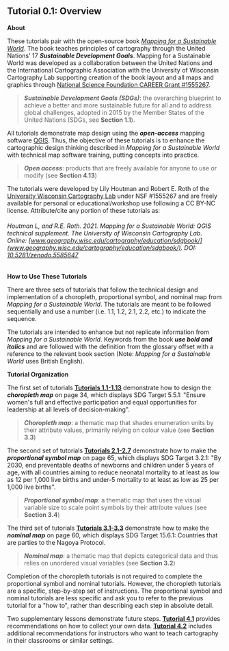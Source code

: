 ## Tutorial 0.1: Overview

**About**

These tutorials pair with the open-source book *[Mapping for a Sustainable World](http://bit.ly/SDGbook)*. The book teaches principles of cartography through the United Nations' 17 ***Sustainable Development Goals***. Mapping for a Sustainable World was developed as a collaboration between the United Nations and the International Cartographic Association with the University of Wisconsin Cartography Lab supporting creation of the book layout and all maps and graphics through [National Science Foundation CAREER Grant #1555267](https://www.nsf.gov/awardsearch/showAward?AWD_ID=1555267).

> ***Sustainable Development Goals (SDGs)***: the overarching blueprint to achieve a better and more sustainable future for all and to address global challenges, adopted in 2015 by the Member States of the United Nations (SDGs, see **Section 1.1**).

All tutorials demonstrate map design using the ***open-access*** mapping software [QGIS](https://qgis.org/en/site/). Thus, the objective of these tutorials is to enhance the cartographic design thinking described in *Mapping for a Sustainable World* with technical map software training, putting concepts into practice.

> ***Open access***: products that are freely available for anyone to use or modify (see **Section 4.13**)

The tutorials were developed by Lily Houtman and Robert E. Roth of the [University Wisconsin Cartography Lab](https://geography.wisc.edu/cartography/) under NSF #1555267 and are freely available for personal or educational/workshop use following a CC BY-NC license. Attribute/cite any portion of these tutorials as:

###### Houtman L, and R.E. Roth. 2021. *Mapping for a Sustainable World: QGIS technical supplement.* The University of Wisconsin Cartography Lab. Online: [www.geography.wisc.edu/cartography/education/sdgbook/](www.geography.wisc.edu/cartography/education/sdgbook/). DOI: [10.5281/zenodo.5585647](https://zenodo.org/record/5585647)

**How to Use These Tutorials**

There are three sets of tutorials that follow the technical design and implementation of a choropleth, proportional symbol, and nominal map from *Mapping for a Sustainable World*. The tutorials are meant to be followed sequentially and use a number (i.e. 1.1, 1.2, 2.1, 2.2, etc.) to indicate the sequence.

 

The tutorials are intended to enhance but not replicate information from *Mapping for a Sustainable World*. Keywords from the book ***use bold and italics*** and are followed with the definition from the glossary offset with a reference to the relevant book section (Note: *Mapping for a Sustainable World* uses British English).

**Tutorial Organization**

The first set of tutorials [**Tutorials 1.1-1.13**](/1_Choropleth) demonstrate how to design the ***choropleth map*** on page 34, which displays SDG Target 5.5.1: "Ensure women's full and effective participation and equal opportunities for leadership at all levels of decision-making". 

> ***Choropleth map***: a thematic map that shades enumeration units by their attribute values, primarily relying on colour value (see **Section 3.3**)

The second set of tutorials [**Tutorials 2.1-2.7**](/2_Proportional_Symbol) demonstrate how to make the ***proportional symbol map*** on page 65, which displays SDG Target 3.2.1: "By 2030, end preventable deaths of newborns and children under 5 years of age, with all countries aiming to reduce neonatal mortality to at least as low as 12 per 1,000 live births and under-5 mortality to at least as low as 25 per 1,000 live births".

> ***Proportional symbol map***: a thematic map that uses the visual variable size to scale point symbols by their attribute values (see **Section 3.4**)

The third set of tutorials [**Tutorials 3.1-3.3**](/3_Nominal) demonstrate how to make the ***nominal map*** on page 60, which displays SDG Target 15.6.1: Countries that are parties to the Nagoya Protocol.

> ***Nominal map***: a thematic map that depicts categorical data and thus relies on unordered visual variables (see **Section 3.2**)

Completion of the choropleth tutorials is not required to complete the proportional symbol and nominal tutorials. However, the choropleth tutorials are a specific, step-by-step set of instructions. The proportional symbol and nominal tutorials are less specific and ask you to refer to the previous tutorial for a "how to", rather than describing each step in absolute detail.

Two supplementary lessons demonstrate future steps. [**Tutorial 4.1**](/4_Future_Directions/4.1_Recommendations_own_data.md) provides recommendations on how to collect your own data. [**Tutorial 4.2**](/4_Future_Directions/4.2_K12_Classroom_Use.md) includes additional recommendations for instructors who want to teach cartography in their classrooms or similar settings. 


